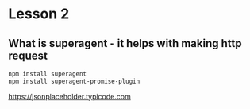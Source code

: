 # Lesson 2

## What is superagent - it helps with making http request

```sh 
npm install superagent
npm install superagent-promise-plugin
```

https://jsonplaceholder.typicode.com

